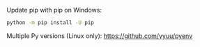 Update pip with pip on Windows:

```bash
python -m pip install -U pip
```


Multiple Py versions (Linux only): https://github.com/yyuu/pyenv
